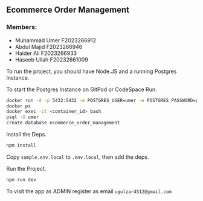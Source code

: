 ## Ecommerce Order Management

### Members:

- Muhammad Umer F2023266912
- Abdul Majid F2023266946
- Haider Ali F2023266933
- Haseeb Ullah F20232661009

To run the project, you should have Node.JS and a running Postgres Instance.

To start the Postgres Instance on GitPod or CodeSpace Run.

```bash
docker run -d -p 5432:5432 -e POSTGRES_USER=umer -e POSTGRES_PASSWORD=password postgres
docker ps
docker exec -it <container_id> bash
psql -U umer
create database ecommerce_order_management
```

Install the Deps.

```bash
npm install
```

Copy `sample.env.local` to `.env.local`, then add the deps.

Run the Project.

```bash
npm run dev
```

To visit the app as ADMIN register as email `ugulzar4512@gmail.com`

